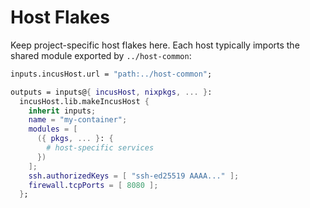 # Host Flakes

Keep project-specific host flakes here. Each host typically imports the shared module exported by `../host-common`:

```nix
inputs.incusHost.url = "path:../host-common";

outputs = inputs@{ incusHost, nixpkgs, ... }:
  incusHost.lib.makeIncusHost {
    inherit inputs;
    name = "my-container";
    modules = [
      ({ pkgs, ... }: {
        # host-specific services
      })
    ];
    ssh.authorizedKeys = [ "ssh-ed25519 AAAA..." ];
    firewall.tcpPorts = [ 8080 ];
  };
```
